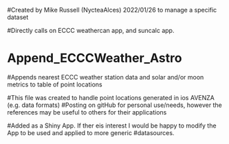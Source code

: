#Created by Mike Russell (NycteaAlces) 2022/01/26 to manage a specific dataset

#Directly calls on ECCC weathercan app, and suncalc app.

# Append_ECCCWeather_Astro
#Appends nearest ECCC weather station data and solar and/or moon metrics to table of point locations


#This file was created to handle point locations generated in ios AVENZA (e.g. data formats)
#Posting on gitHub for personal use/needs, however the references may be useful to others for their applications

#Added as a Shiny App. If ther eis interest I would be happy to modify the App to be used and applied to more generic 
#datasources.
